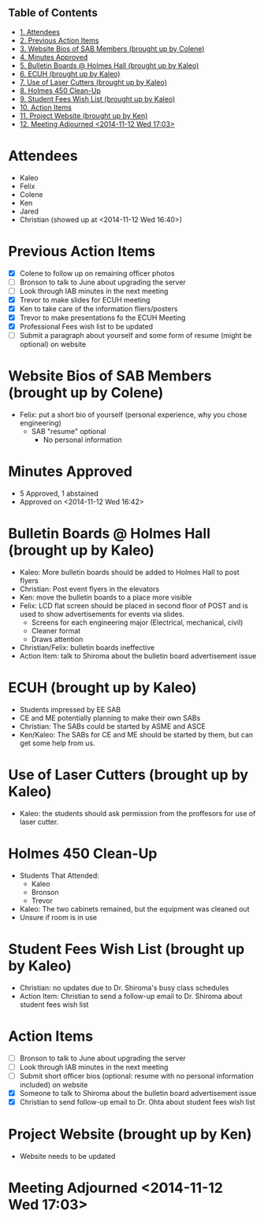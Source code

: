 <div id="table-of-contents">
<h2>Table of Contents</h2>
<div id="text-table-of-contents">
<ul>
<li><a href="#sec-1">1. Attendees</a></li>
<li><a href="#sec-2">2. Previous Action Items</a></li>
<li><a href="#sec-3">3. Website Bios of SAB Members (brought up by Colene)</a></li>
<li><a href="#sec-4">4. Minutes Approved</a></li>
<li><a href="#sec-5">5. Bulletin Boards @ Holmes Hall (brought up by Kaleo)</a></li>
<li><a href="#sec-6">6. ECUH (brought up by Kaleo)</a></li>
<li><a href="#sec-7">7. Use of Laser Cutters (brought up by Kaleo)</a></li>
<li><a href="#sec-8">8. Holmes 450 Clean-Up</a></li>
<li><a href="#sec-9">9. Student Fees Wish List (brought up by Kaleo)</a></li>
<li><a href="#sec-10">10. Action Items</a></li>
<li><a href="#sec-11">11. Project Website (brought up by Ken)</a></li>
<li><a href="#sec-12">12. Meeting Adjourned <span class="timestamp-wrapper"><span class="timestamp">&lt;2014-11-12 Wed 17:03&gt;</span></span></a></li>
</ul>
</div>
</div>

# Attendees<a id="sec-1" name="sec-1"></a>

-   Kaleo
-   Felix
-   Colene
-   Ken
-   Jared
-   Christian (showed up at <span class="timestamp-wrapper"><span class="timestamp">&lt;2014-11-12 Wed 16:40&gt;</span></span>)

# Previous Action Items<a id="sec-2" name="sec-2"></a>

-   [X] Colene to follow up on remaining officer photos
-   [ ] Bronson to talk to June about upgrading the server
-   [ ] Look through IAB minutes in the next meeting
-   [X] Trevor to make slides for ECUH meeting
-   [X] Ken to take care of the information fliers/posters
-   [X] Trevor to make presentations fo the ECUH Meeting
-   [X] Professional Fees wish list to be updated
-   [ ] Submit a paragraph about yourself and some form of resume (might be optional) on website

# Website Bios of SAB Members (brought up by Colene)<a id="sec-3" name="sec-3"></a>

-   Felix: put a short bio of yourself (personal experience, why you chose engineering)
    -   SAB "resume" optional
        -   No personal information

# Minutes Approved<a id="sec-4" name="sec-4"></a>

-   5 Approved, 1 abstained
-   Approved on <span class="timestamp-wrapper"><span class="timestamp">&lt;2014-11-12 Wed 16:42&gt;</span></span>

# Bulletin Boards @ Holmes Hall (brought up by Kaleo)<a id="sec-5" name="sec-5"></a>

-   Kaleo: More bulletin boards should be added to Holmes Hall to post flyers
-   Christian: Post event flyers in the elevators
-   Ken: move the bulletin boards to a place more visible
-   Felix: LCD flat screen should be placed in second floor of POST and is used to show advertisements for events via slides.
    -   Screens for each engineering major (Electrical, mechanical, civil)
    -   Cleaner format
    -   Draws attention
-   Christian/Felix: bulletin boards ineffective
-   Action Item: talk to Shiroma about the bulletin board advertisement issue

# ECUH (brought up by Kaleo)<a id="sec-6" name="sec-6"></a>

-   Students impressed by EE SAB
-   CE and ME potentially planning to make their own SABs
-   Christian: The SABs could be started by ASME and ASCE
-   Ken/Kaleo: The SABs for CE and ME should be started by them, but can get some help from us.

# Use of Laser Cutters (brought up by Kaleo)<a id="sec-7" name="sec-7"></a>

-   Kaleo: the students should ask permission from the proffesors for use of laser cutter.

# Holmes 450 Clean-Up<a id="sec-8" name="sec-8"></a>

-   Students That Attended:
    -   Kaleo
    -   Bronson
    -   Trevor
-   Kaleo: The two cabinets remained, but the equipment was cleaned out
-   Unsure if room is in use

# Student Fees Wish List (brought up by Kaleo)<a id="sec-9" name="sec-9"></a>

-   Christian: no updates due to Dr. Shiroma's busy class schedules
-   Action Item: Christian to send a follow-up email to Dr. Shiroma about student fees wish list

# Action Items<a id="sec-10" name="sec-10"></a>

-   [ ] Bronson to talk to June about upgrading the server
-   [ ] Look through IAB minutes in the next meeting
-   [ ] Submit short officer bios (optional: resume with no personal information included) on website
-   [X] Someone to talk to Shiroma about the bulletin board advertisement issue
-   [X] Christian to send follow-up email to Dr. Ohta about student fees wish list

# Project Website (brought up by Ken)<a id="sec-11" name="sec-11"></a>

-   Website needs to be updated

# Meeting Adjourned <span class="timestamp-wrapper"><span class="timestamp">&lt;2014-11-12 Wed 17:03&gt;</span></span><a id="sec-12" name="sec-12"></a>
